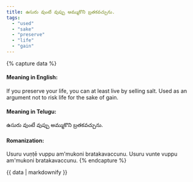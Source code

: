 ```yaml
---
title: ఉసురు వుంటే వుప్పు అమ్ముకొని బ్రతకవచ్చును.
tags:
  - "used"
  - "sake"
  - "preserve"
  - "life"
  - "gain"
---
```


{% capture data %}
#### Meaning in English:
If you preserve your life, you can at least live by selling salt.
Used as an argument not to risk life for the sake of gain.

#### Meaning in Telugu:
ఉసురు వుంటే వుప్పు అమ్ముకొని బ్రతకవచ్చును.

#### Romanization:
Usuru vuṇṭē vuppu am'mukoni bratakavaccunu.
Usuru vunte vuppu am'mukoni bratakavaccunu.
{% endcapture %}

{{ data | markdownify }}

